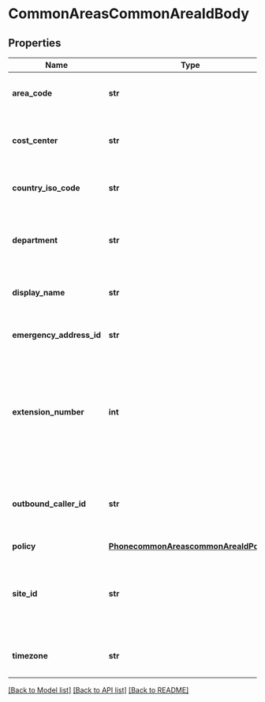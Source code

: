 # CommonAreasCommonAreaIdBody

## Properties
Name | Type | Description | Notes
------------ | ------------- | ------------- | -------------
**area_code** | **str** | Area code of the common area. | [optional] 
**cost_center** | **str** | The cost center the common area belongs to. | [optional] 
**country_iso_code** | **str** | Two-lettered country [code](https://marketplace.zoom.us/docs/api-reference/other-references/abbreviation-lists#countries). | [optional] 
**department** | **str** | The department the common area belongs to. | [optional] 
**display_name** | **str** | Display name of the common area. | [optional] 
**emergency_address_id** | **str** | The emergency location&#x27;s address ID. | [optional] 
**extension_number** | **int** | Extension number of the phone. If the site code is enabled, provide the short extension number instead. | [optional] 
**outbound_caller_id** | **str** | The user&#x27;s outbound caller ID phone number in E164 format. | [optional] 
**policy** | [**PhonecommonAreascommonAreaIdPolicy**](PhonecommonAreascommonAreaIdPolicy.md) |  | [optional] 
**site_id** | **str** | Unique identifier of the [site](https://support.zoom.us/hc/en-us/articles/360020809672-Managing-Multiple-Sites) to which the common area desk phone is assigned. | [optional] 
**timezone** | **str** | [Timezone ID](https://marketplace.zoom.us/docs/api-reference/other-references/abbreviation-lists) for the common area. | [optional] 

[[Back to Model list]](../README.md#documentation-for-models) [[Back to API list]](../README.md#documentation-for-api-endpoints) [[Back to README]](../README.md)

